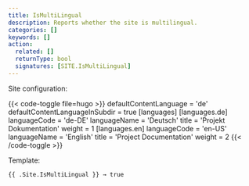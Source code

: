 ```yaml
---
title: IsMultiLingual
description: Reports whether the site is multilingual.
categories: []
keywords: []
action:
  related: []
  returnType: bool
  signatures: [SITE.IsMultiLingual]
---
```


Site configuration:

{{< code-toggle file=hugo >}}
defaultContentLanguage = 'de'
defaultContentLanguageInSubdir = true
[languages]
  [languages.de]
    languageCode = 'de-DE'
    languageName = 'Deutsch'
    title = 'Projekt Dokumentation'
    weight = 1
  [languages.en]
    languageCode = 'en-US'
    languageName = 'English'
    title = 'Project Documentation'
    weight = 2
{{< /code-toggle >}}

Template:

```go-html-template
{{ .Site.IsMultiLingual }} → true
```

